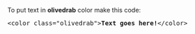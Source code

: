 To put text in <b>olivedrab</b> color make this code:
<pre>&lt;color class="olivedrab"&gt;<b>Text goes here!</b>&lt;/color&gt;</pre>
